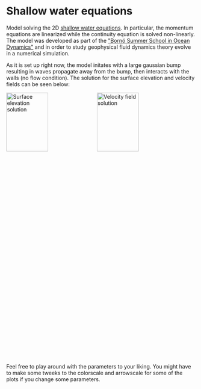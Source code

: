 # Shallow water equations
Model solving the 2D [shallow water equations](https://en.wikipedia.org/wiki/Shallow_water_equations). In particular, the momentum equations are linearized while the continuity equation is solved non-linearly. The model was developed as part of the ["Bornö Summer School in Ocean Dynamics"](https://chess.w.uib.no/event/borno-summer-school-practice/) and in order to study geophysical fluid dynamics theory evolve in a numerical simulation.

As it is set up right now, the model initates with a large gaussian bump resulting in waves propagate away from the bump, then interacts with the walls (no flow condition). The solution for the surface elevation and velocity fields can be seen below:

<div class="nav3" style="height:705px;">
    <img src="surface.gif" alt="Surface elevation solution" width="47%"></a>
    <img src="velocity.gif" alt="Velocity field solution" width="47%"></a>
</div>

Feel free to play around with the parameters to your liking. You might have to make some tweeks to the colorscale and arrowscale for some of the plots if you change some parameters.
